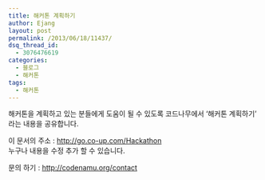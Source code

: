 ```yaml
---
title: 해커톤 계획하기
author: Ejang
layout: post
permalink: /2013/06/18/11437/
dsq_thread_id:
  - 3076476619
categories:
  - 블로그
  - 해커톤
tags:
  - 해커톤
---
```

해커톤을 계획하고 있는 분들에게 도움이 될 수 있도록 코드나무에서 &#8216;해커톤 계획하기&#8217; 라는 내용을 공유합니다.

이 문서의 주소 : http://go.co-up.com/Hackathon  
누구나 내용을 수정 추가 할 수 있습니다.

문의 하기 : http://codenamu.org/contact